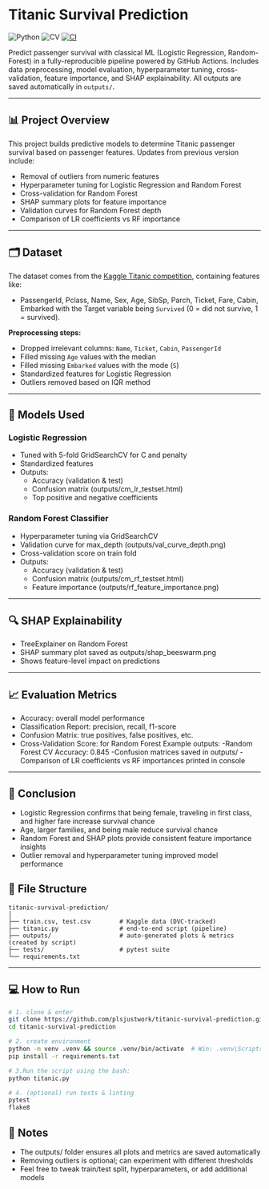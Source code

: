 # Titanic Survival Prediction
![Python](https://img.shields.io/badge/python-3.12-blue)
![CV](https://img.shields.io/badge/CV-0.845-blue.svg)
[![CI](https://github.com/plsjustwork/titanic-survival-prediction/workflows/CI/badge.svg)](https://github.com/plsjustwork/titanic-survival-prediction/actions)

Predict passenger survival with classical ML (Logistic Regression, Random-Forest) in a fully-reproducible pipeline powered by GitHub Actions. Includes data preprocessing, model evaluation, hyperparameter tuning, cross-validation, feature importance, and SHAP explainability. All outputs are saved automatically in `outputs/`.

---

## 📊 Project Overview

This project builds predictive models to determine Titanic passenger survival based on passenger features.
Updates from previous version include:

- Removal of outliers from numeric features
- Hyperparameter tuning for Logistic Regression and Random Forest
- Cross-validation for Random Forest
- SHAP summary plots for feature importance
- Validation curves for Random Forest depth
- Comparison of LR coefficients vs RF importance
  
---

## 🗂 Dataset

The dataset comes from the [Kaggle Titanic competition](https://www.kaggle.com/c/titanic/data), containing features like:

- PassengerId, Pclass, Name, Sex, Age, SibSp, Parch, Ticket, Fare, Cabin, Embarked with the Target variable being `Survived` (0 = did not survive, 1 = survived).

**Preprocessing steps:**

- Dropped irrelevant columns: `Name`, `Ticket`, `Cabin`, `PassengerId`
- Filled missing `Age` values with the median
- Filled missing `Embarked` values with the mode (`S`)
- Standardized features for Logistic Regression
- Outliers removed based on IQR method

---

## 🧠 Models Used

### Logistic Regression

- Tuned with 5-fold GridSearchCV for C and penalty
- Standardized features
- Outputs:
  - Accuracy (validation & test)
  - Confusion matrix (outputs/cm_lr_testset.html)
  - Top positive and negative coefficients

### Random Forest Classifier

- Hyperparameter tuning via GridSearchCV
- Validation curve for max_depth (outputs/val_curve_depth.png)
- Cross-validation score on train fold
- Outputs:
  - Accuracy (validation & test)
  - Confusion matrix (outputs/cm_rf_testset.html)
  - Feature importance (outputs/rf_feature_importance.png)
  
---

## 🔍 SHAP Explainability

- TreeExplainer on Random Forest
- SHAP summary plot saved as outputs/shap_beeswarm.png
- Shows feature-level impact on predictions
  
---

## 📈 Evaluation Metrics

- Accuracy: overall model performance
- Classification Report: precision, recall, f1-score
- Confusion Matrix: true positives, false positives, etc.
- Cross-Validation Score: for Random Forest
Example outputs:
  -Random Forest CV Accuracy: 0.845
  -Confusion matrices saved in outputs/
  -Comparison of LR coefficients vs RF importances printed in console
  
---

## 📝 Conclusion
- Logistic Regression confirms that being female, traveling in first class, and higher fare increase survival chance
- Age, larger families, and being male reduce survival chance
- Random Forest and SHAP plots provide consistent feature importance insights
- Outlier removal and hyperparameter tuning improved model performance

## 📂 File Structure
```
titanic-survival-prediction/
│
├── train.csv, test.csv        # Kaggle data (DVC-tracked)
├── titanic.py                 # end-to-end script (pipeline)
├── outputs/                   # auto-generated plots & metrics (created by script)
├── tests/                     # pytest suite
└── requirements.txt
```
---

## 💻 How to Run

```bash
# 1. clone & enter
git clone https://github.com/plsjustwork/titanic-survival-prediction.git
cd titanic-survival-prediction

# 2. create environment
python -m venv .venv && source .venv/bin/activate  # Win: .venv\Scripts\activate
pip install -r requirements.txt

# 3.Run the script using the bash:
python titanic.py

# 4. (optional) run tests & linting
pytest
flake8
```
## 📌 Notes

- The outputs/ folder ensures all plots and metrics are saved automatically
- Removing outliers is optional; can experiment with different thresholds
- Feel free to tweak train/test split, hyperparameters, or add additional models
